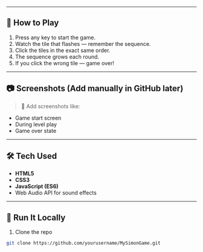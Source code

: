 
---

## 🧠 How to Play

1. Press any key to start the game.
2. Watch the tile that flashes — remember the sequence.
3. Click the tiles in the exact same order.
4. The sequence grows each round.
5. If you click the wrong tile — game over!

---

## 📷 Screenshots (Add manually in GitHub later)

> 🔲 Add screenshots like:
- Game start screen
- During level play
- Game over state

---

## 🛠️ Tech Used

- **HTML5**
- **CSS3**
- **JavaScript (ES6)**
- Web Audio API for sound effects

---

## 🚀 Run It Locally

1. Clone the repo

```bash
git clone https://github.com/yourusername/MySimonGame.git
